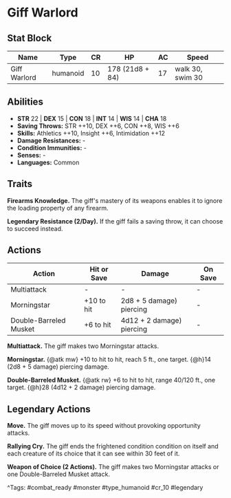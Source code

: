 # Giff Warlord

## Stat Block

| Name | Type | CR | HP | AC | Speed |
|------|------|----|----|----|-------|
| Giff Warlord | humanoid | 10 | 178 (21d8 + 84) | 17 | walk 30, swim 30 |

## Abilities

- **STR** 22 | **DEX** 15 | **CON** 18 | **INT** 14 | **WIS** 14 | **CHA** 18
- **Saving Throws:** STR ++10, DEX ++6, CON ++8, WIS ++6  
- **Skills:** Athletics ++10, Insight ++6, Intimidation ++12  
- **Damage Resistances:** -  
- **Condition Immunities:** -  
- **Senses:** -  
- **Languages:** Common

## Traits

**Firearms Knowledge.** The giff's mastery of its weapons enables it to ignore the loading property of any firearm.

**Legendary Resistance (2/Day).** If the giff fails a saving throw, it can choose to succeed instead.


## Actions

| Action | Hit or Save | Damage | On Save |
|--------|--------------|--------|----------|
| Multiattack | - | - | - |
| Morningstar | +10 to hit | 2d8 + 5 damage) piercing | - |
| Double-Barreled Musket | +6 to hit | 4d12 + 2 damage) piercing | - |

**Multiattack.** The giff makes two Morningstar attacks.

**Morningstar.** {@atk mw} +10 to hit to hit, reach 5 ft., one target. {@h}14 (2d8 + 5 damage) piercing damage.

**Double-Barreled Musket.** {@atk rw} +6 to hit to hit, range 40/120 ft., one target. {@h}28 (4d12 + 2 damage) piercing damage.

## Legendary Actions

**Move.** The giff moves up to its speed without provoking opportunity attacks.

**Rallying Cry.** The giff ends the frightened condition condition on itself and each creature of its choice that it can see within 30 feet of it.

**Weapon of Choice (2 Actions).** The giff makes two Morningstar attacks or one Double-Barreled Musket attack.



^Tags: #combat_ready #monster #type_humanoid #cr_10 #legendary